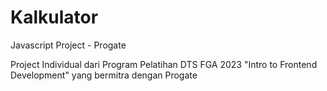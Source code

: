 # Kalkulator
Javascript Project - Progate

Project Individual dari Program Pelatihan DTS FGA 2023 "Intro to Frontend Development" yang bermitra dengan Progate
